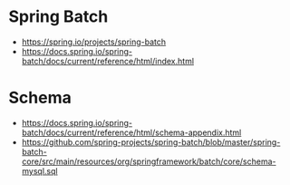 # Spring Batch

* <https://spring.io/projects/spring-batch>
* <https://docs.spring.io/spring-batch/docs/current/reference/html/index.html>

# Schema

* <https://docs.spring.io/spring-batch/docs/current/reference/html/schema-appendix.html>
* <https://github.com/spring-projects/spring-batch/blob/master/spring-batch-core/src/main/resources/org/springframework/batch/core/schema-mysql.sql>
